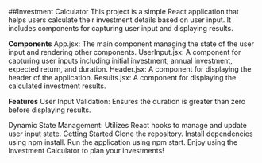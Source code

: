 ##Investment Calculator
This project is a simple React application that helps users calculate their investment details based on user input. It includes components for capturing user input and displaying results.

**Components**
App.jsx: The main component managing the state of the user input and rendering other components.
UserInput.jsx: A component for capturing user inputs including initial investment, annual investment, expected return, and duration.
Header.jsx: A component for displaying the header of the application.
Results.jsx: A component for displaying the calculated investment results.

**Features**
User Input Validation: Ensures the duration is greater than zero before displaying results.

Dynamic State Management: Utilizes React hooks to manage and update user input state.
Getting Started
Clone the repository.
Install dependencies using npm install.
Run the application using npm start.
Enjoy using the Investment Calculator to plan your investments!
